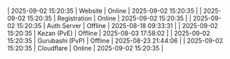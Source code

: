| 2025-09-02 15:20:35 | Website | Online | 2025-09-02 15:20:35 |
| 2025-09-02 15:20:35 | Registration | Online | 2025-09-02 15:20:35 |
| 2025-09-02 15:20:35 | Auth Server | Offline | 2025-08-18 09:33:31 |
| 2025-09-02 15:20:35 | Kezan (PvE) | Offline | 2025-08-03 17:58:02 |
| 2025-09-02 15:20:35 | Gurubashi (PvP) | Offline | 2025-08-23 21:44:06 |
| 2025-09-02 15:20:35 | Cloudflare | Online | 2025-09-02 15:20:35 |
